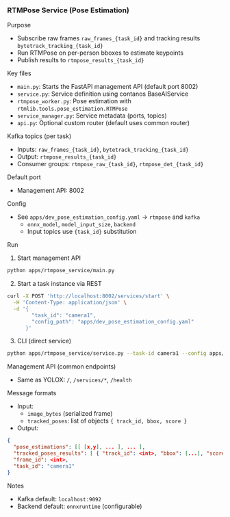 ### RTMPose Service (Pose Estimation)

Purpose
- Subscribe raw frames `raw_frames_{task_id}` and tracking results `bytetrack_tracking_{task_id}`
- Run RTMPose on per-person bboxes to estimate keypoints
- Publish results to `rtmpose_results_{task_id}`

Key files
- `main.py`: Starts the FastAPI management API (default port 8002)
- `service.py`: Service definition using contanos BaseAIService
- `rtmpose_worker.py`: Pose estimation with `rtmlib.tools.pose_estimation.RTMPose`
- `service_manager.py`: Service metadata (ports, topics)
- `api.py`: Optional custom router (default uses common router)

Kafka topics (per task)
- Inputs: `raw_frames_{task_id}`, `bytetrack_tracking_{task_id}`
- Output: `rtmpose_results_{task_id}`
- Consumer groups: `rtmpose_raw_{task_id}`, `rtmpose_det_{task_id}`

Default port
- Management API: 8002

Config
- See `apps/dev_pose_estimation_config.yaml` → `rtmpose` and `kafka`
  - `onnx_model`, `model_input_size`, `backend`
  - Input topics use `{task_id}` substitution

Run
1) Start management API
```bash
python apps/rtmpose_service/main.py
```

2) Start a task instance via REST
```bash
curl -X POST 'http://localhost:8002/services/start' \
  -H 'Content-Type: application/json' \
  -d '{
        "task_id": "camera1",
        "config_path": "apps/dev_pose_estimation_config.yaml"
      }'
```

3) CLI (direct service)
```bash
python apps/rtmpose_service/service.py --task-id camera1 --config apps/dev_pose_estimation_config.yaml
```

Management API (common endpoints)
- Same as YOLOX: `/`, `/services/*`, `/health`

Message formats
- Input:
  - `image_bytes` (serialized frame)
  - `tracked_poses`: list of objects `{ track_id, bbox, score }`
- Output:
```json
{
  "pose_estimations": [[ [x,y], ... ], ... ],
  "tracked_poses_results": [ { "track_id": <int>, "bbox": [...], "score": <float>, "pose": [[x,y], ...] }, ... ],
  "frame_id": <int>,
  "task_id": "camera1"
}
```

Notes
- Kafka default: `localhost:9092`
- Backend default: `onnxruntime` (configurable)


